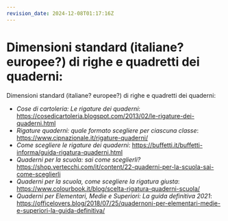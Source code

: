 ```yaml
---
revision_date: 2024-12-08T01:17:16Z
---
```

# Dimensioni standard (italiane? europee?) di righe e quadretti dei quaderni:
Dimensioni standard (italiane? europee?) di righe e quadretti dei quaderni:
* *Cose di cartoleria: Le rigature dei quaderni*: https://cosedicartoleria.blogspot.com/2013/02/le-rigature-dei-quaderni.html
* *Rigature quaderni: quale formato scegliere per ciascuna classe*: https://www.cipnazionale.it/rigature-quaderni/
* *Come scegliere le rigature dei quaderni*: https://buffetti.it/buffetti-informa/guida-rigatura-quaderni.html
* *Quaderni per la scuola: sai come sceglierli?* https://shop.vertecchi.com/it/content/22-quaderni-per-la-scuola-sai-come-sceglierli
* *Quaderni per la scuola, come scegliere la rigatura giusta*: https://www.colourbook.it/blog/scelta-rigatura-quaderni-scuola/
* *Quaderni per Elementari, Medie e Superiori: La guida definitiva 2021*: https://officelovers.blog/2018/07/25/quadernoni-per-elementari-medie-e-superiori-la-guida-definitiva/